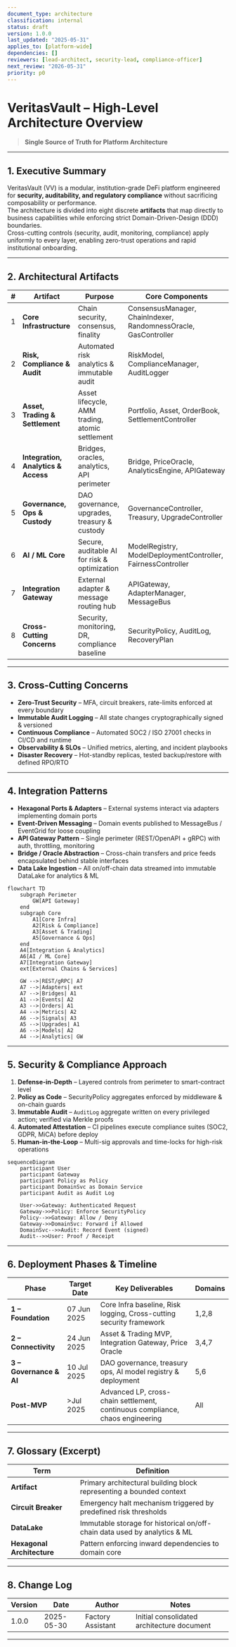 ```yaml
---
document_type: architecture
classification: internal
status: draft
version: 1.0.0
last_updated: "2025-05-31"
applies_to: [platform-wide]
dependencies: []
reviewers: [lead-architect, security-lead, compliance-officer]
next_review: "2026-05-31"
priority: p0
---
```


# VeritasVault – High-Level Architecture Overview  

> **Single Source of Truth for Platform Architecture**

---

## 1. Executive Summary  

VeritasVault (VV) is a modular, institution-grade DeFi platform engineered for **security, auditability, and regulatory compliance** without sacrificing composability or performance.  
The architecture is divided into eight discrete **artifacts** that map directly to business capabilities while enforcing strict Domain-Driven-Design (DDD) boundaries.  
Cross-cutting controls (security, audit, monitoring, compliance) apply uniformly to every layer, enabling zero-trust operations and rapid institutional onboarding.

---

## 2. Architectural Artifacts  

| # | Artifact | Purpose | Core Components |
|---|----------|---------|-----------------|
| 1 | **Core Infrastructure** | Chain security, consensus, finality | ConsensusManager, ChainIndexer, RandomnessOracle, GasController |
| 2 | **Risk, Compliance & Audit** | Automated risk analytics & immutable audit | RiskModel, ComplianceManager, AuditLogger |
| 3 | **Asset, Trading & Settlement** | Asset lifecycle, AMM trading, atomic settlement | Portfolio, Asset, OrderBook, SettlementController |
| 4 | **Integration, Analytics & Access** | Bridges, oracles, analytics, API perimeter | Bridge, PriceOracle, AnalyticsEngine, APIGateway |
| 5 | **Governance, Ops & Custody** | DAO governance, upgrades, treasury & custody | GovernanceController, Treasury, UpgradeController |
| 6 | **AI / ML Core** | Secure, auditable AI for risk & optimization | ModelRegistry, ModelDeploymentController, FairnessController |
| 7 | **Integration Gateway** | External adapter & message routing hub | APIGateway, AdapterManager, MessageBus |
| 8 | **Cross-Cutting Concerns** | Security, monitoring, DR, compliance baseline | SecurityPolicy, AuditLog, RecoveryPlan |

---

## 3. Cross-Cutting Concerns  

* **Zero-Trust Security** – MFA, circuit breakers, rate-limits enforced at every boundary  
* **Immutable Audit Logging** – All state changes cryptographically signed & versioned  
* **Continuous Compliance** – Automated SOC2 / ISO 27001 checks in CI/CD and runtime  
* **Observability & SLOs** – Unified metrics, alerting, and incident playbooks  
* **Disaster Recovery** – Hot-standby replicas, tested backup/restore with defined RPO/RTO  

---

## 4. Integration Patterns  

* **Hexagonal Ports & Adapters** – External systems interact via adapters implementing domain ports  
* **Event-Driven Messaging** – Domain events published to MessageBus / EventGrid for loose coupling  
* **API Gateway Pattern** – Single perimeter (REST/OpenAPI + gRPC) with auth, throttling, monitoring  
* **Bridge / Oracle Abstraction** – Cross-chain transfers and price feeds encapsulated behind stable interfaces  
* **Data Lake Ingestion** – All on/off-chain data streamed into immutable DataLake for analytics & ML  

```mermaid
flowchart TD
    subgraph Perimeter
        GW[API Gateway]
    end
    subgraph Core
        A1[Core Infra]
        A2[Risk & Compliance]
        A3[Asset & Trading]
        A5[Governance & Ops]
    end
    A4[Integration & Analytics]
    A6[AI / ML Core]
    A7[Integration Gateway]
    ext[External Chains & Services]

    GW -->|REST/gRPC| A7
    A7 -->|Adapters| ext
    A7 -->|Bridges| A1
    A1 -->|Events| A2
    A3 -->|Orders| A1
    A4 -->|Metrics| A2
    A6 -->|Signals| A3
    A5 -->|Upgrades| A1
    A6 -->|Models| A2
    A4 -->|Analytics| GW
```

---

## 5. Security & Compliance Approach  

1. **Defense-in-Depth** – Layered controls from perimeter to smart-contract level  
2. **Policy as Code** – SecurityPolicy aggregates enforced by middleware & on-chain guards  
3. **Immutable Audit** – `AuditLog` aggregate written on every privileged action; verified via Merkle proofs  
4. **Automated Attestation** – CI pipelines execute compliance suites (SOC2, GDPR, MiCA) before deploy  
5. **Human-in-the-Loop** – Multi-sig approvals and time-locks for high-risk operations  

```mermaid
sequenceDiagram
    participant User
    participant Gateway
    participant Policy as Policy
    participant DomainSvc as Domain Service
    participant Audit as Audit Log

    User->>Gateway: Authenticated Request
    Gateway->>Policy: Enforce SecurityPolicy
    Policy-->>Gateway: Allow / Deny
    Gateway->>DomainSvc: Forward if Allowed
    DomainSvc-->>Audit: Record Event (signed)
    Audit-->>User: Proof / Receipt
```

---

## 6. Deployment Phases & Timeline  

| Phase | Target Date | Key Deliverables | Domains |
|-------|-------------|------------------|---------|
| **1 – Foundation** | 07 Jun 2025 | Core Infra baseline, Risk logging, Cross-cutting security framework | 1,2,8 |
| **2 – Connectivity** | 24 Jun 2025 | Asset & Trading MVP, Integration Gateway, Price Oracle | 3,4,7 |
| **3 – Governance & AI** | 10 Jul 2025 | DAO governance, treasury ops, AI model registry & deployment | 5,6 |
| **Post-MVP** | >Jul 2025 | Advanced LP, cross-chain settlement, continuous compliance, chaos engineering | All |

---

## 7. Glossary (Excerpt)

| Term | Definition |
|------|------------|
| **Artifact** | Primary architectural building block representing a bounded context |
| **Circuit Breaker** | Emergency halt mechanism triggered by predefined risk thresholds |
| **DataLake** | Immutable storage for historical on/off-chain data used by analytics & ML |
| **Hexagonal Architecture** | Pattern enforcing inward dependencies to domain core |

---

## 8. Change Log  

| Version | Date | Author | Notes |
|---------|------|--------|-------|
| 1.0.0 | 2025-05-30 | Factory Assistant | Initial consolidated architecture document |

---
